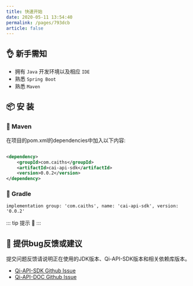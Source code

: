 ```yaml
---
title: 快速开始
date: 2020-05-11 13:54:40
permalink: /pages/793dcb
article: false
---
```


## 👌 新手需知

- 拥有 `Java` 开发环境以及相应 `IDE`
- 熟悉 `Spring Boot`
- 熟悉 `Maven`

## 📦 安 装

### 🍊 Maven

在项目的pom.xml的dependencies中加入以下内容:

```xml

<dependency>
    <groupId>com.caiths</groupId>
    <artifactId>cai-api-sdk</artifactId>
    <version>0.0.2</version>
</dependency>
```

### 🍐 Gradle

```
implementation group: 'com.caiths', name: 'cai-api-sdk', version: '0.0.2'
```

::: tip 提示 🔔️
<Badge text="JDK 8 +" />
:::

## 🐞 提供bug反馈或建议

提交问题反馈请说明正在使用的JDK版本、Qi-API-SDK版本和相关依赖库版本。

* [Qi-API-SDK Github Issue](https://github.com/poboll/cai-api-sdk/issues)
* [Qi-API-DOC Github Issue](https://github.com/poboll/cai-api-doc/issues)

